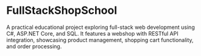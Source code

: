 # FullStackShopSchool
A practical educational project exploring full-stack web development using C#, ASP.NET Core, and SQL. It features a webshop with RESTful API integration, showcasing product management, shopping cart functionality, and order processing.
